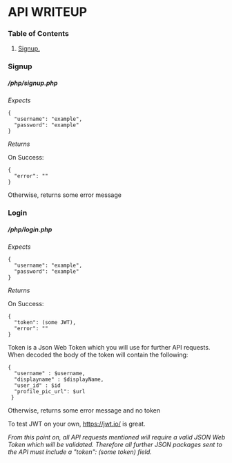 # API WRITEUP

### Table of Contents
1. [ Signup. ](#signup)


<a name="signup"></a>
### Signup
##### /php/signup.php

*Expects*
  ```
  {
    "username": "example",
    "password": "example"
  }
  ```
*Returns*

On Success: 

  ```
  {
    "error": ""
  }
  ```
Otherwise, returns some error message

### Login
##### /php/login.php
*Expects*
  ```
  {
    "username": "example",
    "password": "example"
  }
  ```
*Returns*

On Success:
  ```
  {
    "token": (some JWT),
    "error": ""
  }
  ```
Token is a Json Web Token which you will use for further API requests. 
When decoded the body of the token will contain the following:     
```
{
  "username" : $username,
  "displayname" : $displayName,
  "user_id" : $id
  "profile_pic_url": $url
 }
 ```
Otherwise, returns some error message and no token

To test JWT on your own, https://jwt.io/ is great. 

*From this point on, all API requests mentioned will require a valid JSON Web Token which will be validated. Therefore all further JSON packages sent to the API must include a "token": (some token) field.*
